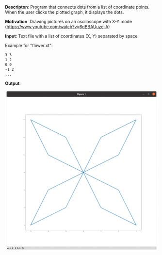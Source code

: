 **Descripton**: Program that connects dots from a list of coordinate points. When the user clicks the plotted graph, it displays the dots.

**Motivation**: Drawing pictures on an osciloscope with X-Y mode (https://www.youtube.com/watch?v=6dBBAUuze-A)

**Input**: Text file with a list of coordinates (X, Y) separated by space

Example for "flower.xt":
```
3 3 
1 2
0 0
-1 2
...
```

**Output**:

![animated-gif](https://github.com/RicardoATB/connect-dots/blob/main/output.gif)
